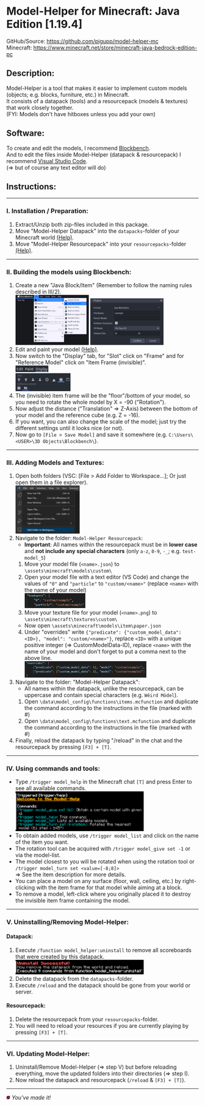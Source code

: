 # Model-Helper for Minecraft: Java Edition [1.19.4]

GitHub/Source: https://github.com/pigupp/model-helper-mc  
Minecraft: https://www.minecraft.net/store/minecraft-java-bedrock-edition-pc  

## Description:
Model-Helper is a tool that makes it easier to implement custom models (objects; e.g. blocks, furniture, etc.) in Minecraft.  
It consists of a datapack (tools) and a resourcepack (models & textures) that work closely together.  
(FYI: Models don't have hitboxes unless you add your own)  

## Software:
To create and edit the models, I recommend [Blockbench][blockbench].  
And to edit the files inside Model-Helper (datapack & resourcepack) I recommend [Visual Studio Code][vscode].  
(⇒ but of course any text editor will do)  

## Instructions:

---

### I. Installation / Preparation:

1. Extract/Unzip both zip-files included in this package.
2. Move "Model-Helper Datapack" into the `datapacks`-folder of your Minecraft world [(Help)][tutorial_datapack].
3. Move "Model-Helper Resourcepack" into your `resourcepacks`-folder [(Help)][tutorial_resourcepack].

---

### II. Building the models using Blockbench:

1. Create a new "Java Block/Item" (Remember to follow the naming rules described in III/2).  
   <img src="img/blockbench_create_new.png" alt="[File > New > Java Block/Item]" style="width:40%;"> <img src="img/blockbench_java_block_item.png" alt="Project Window" style="width:40%;">
2. Edit and paint your model [(Help)][tutorial_blockbench].
3. Now switch to the "Display" tab, for "Slot" click on "Frame" and for "Reference Model" click on "Item Frame (invisible)".  
   <img src="img/blockbench_display.png" alt="Display-Tab" style="width:18%;">  
   <img src="img/blockbench_slot_and_reference_model.png" alt="Slot & Reference Model" style="width:30%;">
4. The (invisible) item frame will be the "floor"/bottom of your model, so you need to rotate the whole model by X = -90 ("Rotation").
5. Now adjust the distance ("Translation" ⇒ Z-Axis) between the bottom of your model and the reference cube (e.g. Z = -16).
6. If you want, you can also change the scale of the model; just try the different settings until it looks nice (or not).
7. Now go to `[File > Save Model]` and save it somewhere (e.g. `C:\Users\<USER>\3D Objects\Blockbench\`).

---

### III. Adding Models and Textures:

1. Open both folders (VSC: [File > Add Folder to Workspace...]; Or just open them in a file explorer).  
   <img src="img/vscode_add_folder_to_workspace.png" alt="[File > Add Folder to Workspace...]" style="width:35%;">
2. Navigate to the folder: `Model-Helper Resourcepack`:
   - **Important**: All names within the resourcepack must be in **lower case** and **not include any special characters** (only `a-z`, `0-9`, `-_`; e.g. `test-model_5`)
   1. Move your model file (`<name>.json`) to `\assets\minecraft\models\custom\`
   2. Open your model file with a text editor (VS Code) and change the values of `"0"` and `"particle"` to `"custom/<name>"` (replace `<name>` with the name of your model)  
      <img src="img/vscode_textures.png" alt="Texture-Values in Editor" style="width:35%;">
   3. Move your texture file for your model (`<name>.png`) to `\assets\minecraft\textures\custom\`
   - Now open `\assets\minecraft\models\item\paper.json`
   4. Under "overrides" write `{"predicate": {"custom_model_data": <ID>}, "model": "custom/<name>"}`, replace `<ID>` with a unique positive integer (⇒ CustomModelData-ID), replace `<name>` with the name of your model and don't forget to put a comma next to the above line.  
      <img src="img/vscode_overrides.png" alt="[File > Add Folder to Workspace...]" style="width:70%;">
3. Navigate to the folder: "Model-Helper Datapack":
   - All names within the datapack, unlike the resourcepack, can be uppercase and contain special characters (e.g. `Wêird Mödel`).
   1. Open `\data\model_config\functions\items.mcfunction` and duplicate the command according to the instructions in the file (marked with #)
   2. Open `\data\model_config\functions\text.mcfunction` and duplicate the command according to the instructions in the file (marked with #)
4. Finally, reload the datapack by typing "/reload" in the chat and the resourcepack by pressing `[F3] + [T]`.

---

### IV. Using commands and tools:

- Type `/trigger model_help` in the Minecraft chat `[T]` and press Enter to see all available commands.  
   <img src="img/minecraft_model_help.png" alt="Help Message" style="width:70%;">
- To obtain added models, use `/trigger model_list` and click on the name of the item you want.
- The rotation tool can be acquired with `/trigger model_give set -1` or via the model-list.
- The model closest to you will be rotated when using the rotation tool or `/trigger model_turn set <value=[-8;8]>`  
   ⇒ See the item description for more details.
- You can place a model on any surface (floor, wall, ceiling, etc.) by right-clicking with the item frame for that model while aiming at a block.
- To remove a model, left-click where you originally placed it to destroy the invisible item frame containing the model.

---

### V. Uninstalling/Removing Model-Helper:

#### Datapack:
   1. Execute `/function model_helper:uninstall` to remove all scoreboards that were created by this datapack.  
      <img src="img/minecraft_uninstall.png" alt="Uninstall Successful Message" style="width:70%;">
   2. Delete the datapack from the `datapacks`-folder.
   3. Execute `/reload` and the datapack should be gone from your world or server.

#### Resourcepack:
   1. Delete the resourcepack from your `resourcepacks`-folder.
   2. You will need to reload your resources if you are currently playing by pressing `[F3] + [T]`.

---

### VI. Updating Model-Helper:

1. Uninstall/Remove Model-Helper (⇒ step V) but before reloading everything, move the updated folders into their directories (⇒ step I).
2. Now reload the datapack and resourcepack (`/reload` & `[F3] + [T]`).

---

<img src="img/icon.png" alt="Icon" style="width:2%;"> *You've made it!*


<!-- URLs -->
[blockbench]: https://www.blockbench.net/
[vscode]: https://code.visualstudio.com/
[tutorial_datapack]: https://minecraft.fandom.com/wiki/Tutorials/Installing_a_data_pack
[tutorial_resourcepack]: https://minecraft.fandom.com/wiki/Tutorials/Loading_a_resource_pack
[tutorial_blockbench]: https://www.google.com/search?q=How+to+use+Blockbench

